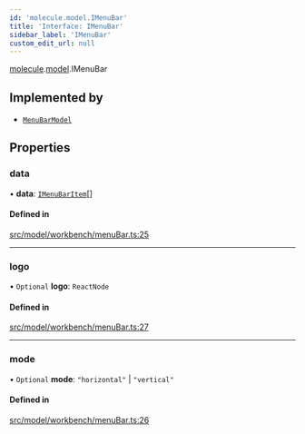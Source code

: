 ```yaml
---
id: 'molecule.model.IMenuBar'
title: 'Interface: IMenuBar'
sidebar_label: 'IMenuBar'
custom_edit_url: null
---
```


[molecule](../namespaces/molecule).[model](../namespaces/molecule.model).IMenuBar

## Implemented by

-   [`MenuBarModel`](../classes/molecule.model.MenuBarModel)

## Properties

### data

• **data**: [`IMenuBarItem`](molecule.model.IMenuBarItem)[]

#### Defined in

[src/model/workbench/menuBar.ts:25](https://github.com/DTStack/molecule/blob/46c80551/src/model/workbench/menuBar.ts#L25)

---

### logo

• `Optional` **logo**: `ReactNode`

#### Defined in

[src/model/workbench/menuBar.ts:27](https://github.com/DTStack/molecule/blob/46c80551/src/model/workbench/menuBar.ts#L27)

---

### mode

• `Optional` **mode**: `"horizontal"` \| `"vertical"`

#### Defined in

[src/model/workbench/menuBar.ts:26](https://github.com/DTStack/molecule/blob/46c80551/src/model/workbench/menuBar.ts#L26)
